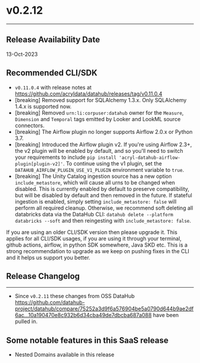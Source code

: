 # v0.2.12
---

Release Availability Date
---
13-Oct-2023

Recommended CLI/SDK
---
- `v0.11.0.4` with release notes at https://github.com/acryldata/datahub/releases/tag/v0.11.0.4
- [breaking] Removed support for SQLAlchemy 1.3.x. Only SQLAlchemy 1.4.x is supported now.
- [breaking] Removed `urn:li:corpuser:datahub` owner for the `Measure`, `Dimension` and `Temporal` tags emitted by Looker and LookML source connectors.
- [breaking] The Airflow plugin no longer supports Airflow 2.0.x or Python 3.7.
- [breaking] Introduced the Airflow plugin v2. If you're using Airflow 2.3+, the v2 plugin will be enabled by default, and so you'll need to switch your requirements to include `pip install 'acryl-datahub-airflow-plugin[plugin-v2]'`. To continue using the v1 plugin, set the `DATAHUB_AIRFLOW_PLUGIN_USE_V1_PLUGIN` environment variable to `true`.
- [breaking] The Unity Catalog ingestion source has a new option `include_metastore`, which will cause all urns to be changed when disabled.
This is currently enabled by default to preserve compatibility, but will be disabled by default and then removed in the future.
If stateful ingestion is enabled, simply setting `include_metastore: false` will perform all required cleanup.
Otherwise, we recommend soft deleting all databricks data via the DataHub CLI:
`datahub delete --platform databricks --soft` and then reingesting with `include_metastore: false`.


If you are using an older CLI/SDK version then please upgrade it. This applies for all CLI/SDK usages, if you are using it through your terminal, github actions, airflow, in python SDK somewhere, Java SKD etc. This is a strong recommendation to upgrade as we keep on pushing fixes in the CLI and it helps us support you better.


## Release Changelog
---
- Since `v0.2.11` these changes from OSS DataHub https://github.com/datahub-project/datahub/compare/75252a3d9f6a576904be5a0790d644b9ae2df6ac...10a190470e8c932b6d34cba49de7dbcba687a088 have been pulled in.

## Some notable features in this SaaS release
- Nested Domains available in this release

